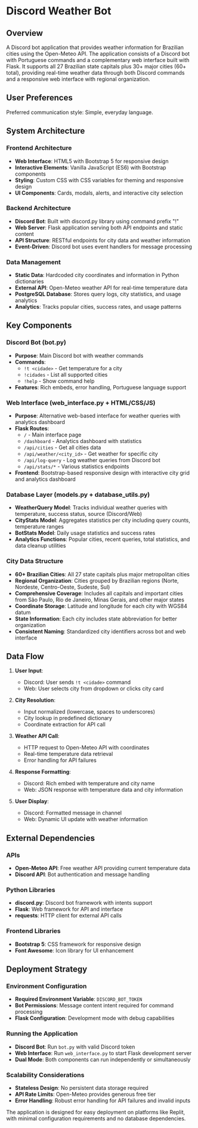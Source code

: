 # Discord Weather Bot

## Overview

A Discord bot application that provides weather information for Brazilian cities using the Open-Meteo API. The application consists of a Discord bot with Portuguese commands and a complementary web interface built with Flask. It supports all 27 Brazilian state capitals plus 30+ major cities (60+ total), providing real-time weather data through both Discord commands and a responsive web interface with regional organization.

## User Preferences

Preferred communication style: Simple, everyday language.

## System Architecture

### Frontend Architecture
- **Web Interface**: HTML5 with Bootstrap 5 for responsive design
- **Interactive Elements**: Vanilla JavaScript (ES6) with Bootstrap components
- **Styling**: Custom CSS with CSS variables for theming and responsive design
- **UI Components**: Cards, modals, alerts, and interactive city selection

### Backend Architecture
- **Discord Bot**: Built with discord.py library using command prefix "!"
- **Web Server**: Flask application serving both API endpoints and static content
- **API Structure**: RESTful endpoints for city data and weather information
- **Event-Driven**: Discord bot uses event handlers for message processing

### Data Management
- **Static Data**: Hardcoded city coordinates and information in Python dictionaries
- **External API**: Open-Meteo weather API for real-time temperature data
- **PostgreSQL Database**: Stores query logs, city statistics, and usage analytics
- **Analytics**: Tracks popular cities, success rates, and usage patterns

## Key Components

### Discord Bot (bot.py)
- **Purpose**: Main Discord bot with weather commands
- **Commands**: 
  - `!t <cidade>` - Get temperature for a city
  - `!cidades` - List all supported cities
  - `!help` - Show command help
- **Features**: Rich embeds, error handling, Portuguese language support

### Web Interface (web_interface.py + HTML/CSS/JS)
- **Purpose**: Alternative web-based interface for weather queries with analytics dashboard
- **Flask Routes**: 
  - `/` - Main interface page
  - `/dashboard` - Analytics dashboard with statistics
  - `/api/cities` - Get all cities data
  - `/api/weather/<city_id>` - Get weather for specific city
  - `/api/log-query` - Log weather queries from Discord bot
  - `/api/stats/*` - Various statistics endpoints
- **Frontend**: Bootstrap-based responsive design with interactive city grid and analytics dashboard

### Database Layer (models.py + database_utils.py)
- **WeatherQuery Model**: Tracks individual weather queries with temperature, success status, source (Discord/Web)
- **CityStats Model**: Aggregates statistics per city including query counts, temperature ranges
- **BotStats Model**: Daily usage statistics and success rates
- **Analytics Functions**: Popular cities, recent queries, total statistics, and data cleanup utilities

### City Data Structure
- **60+ Brazilian Cities**: All 27 state capitals plus major metropolitan cities
- **Regional Organization**: Cities grouped by Brazilian regions (Norte, Nordeste, Centro-Oeste, Sudeste, Sul)
- **Comprehensive Coverage**: Includes all capitals and important cities from São Paulo, Rio de Janeiro, Minas Gerais, and other major states
- **Coordinate Storage**: Latitude and longitude for each city with WGS84 datum
- **State Information**: Each city includes state abbreviation for better organization
- **Consistent Naming**: Standardized city identifiers across bot and web interface

## Data Flow

1. **User Input**: 
   - Discord: User sends `!t <cidade>` command
   - Web: User selects city from dropdown or clicks city card

2. **City Resolution**:
   - Input normalized (lowercase, spaces to underscores)
   - City lookup in predefined dictionary
   - Coordinate extraction for API call

3. **Weather API Call**:
   - HTTP request to Open-Meteo API with coordinates
   - Real-time temperature data retrieval
   - Error handling for API failures

4. **Response Formatting**:
   - Discord: Rich embed with temperature and city name
   - Web: JSON response with temperature data and city information

5. **User Display**:
   - Discord: Formatted message in channel
   - Web: Dynamic UI update with weather information

## External Dependencies

### APIs
- **Open-Meteo API**: Free weather API providing current temperature data
- **Discord API**: Bot authentication and message handling

### Python Libraries
- **discord.py**: Discord bot framework with intents support
- **Flask**: Web framework for API and interface
- **requests**: HTTP client for external API calls

### Frontend Libraries
- **Bootstrap 5**: CSS framework for responsive design
- **Font Awesome**: Icon library for UI enhancement

## Deployment Strategy

### Environment Configuration
- **Required Environment Variable**: `DISCORD_BOT_TOKEN`
- **Bot Permissions**: Message content intent required for command processing
- **Flask Configuration**: Development mode with debug capabilities

### Running the Application
- **Discord Bot**: Run `bot.py` with valid Discord token
- **Web Interface**: Run `web_interface.py` to start Flask development server
- **Dual Mode**: Both components can run independently or simultaneously

### Scalability Considerations
- **Stateless Design**: No persistent data storage required
- **API Rate Limits**: Open-Meteo provides generous free tier
- **Error Handling**: Robust error handling for API failures and invalid inputs

The application is designed for easy deployment on platforms like Replit, with minimal configuration requirements and no database dependencies.